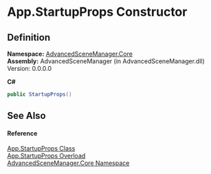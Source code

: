 # App.StartupProps Constructor




## Definition
**Namespace:** <a href="N_AdvancedSceneManager_Core.md">AdvancedSceneManager.Core</a>  
**Assembly:** AdvancedSceneManager (in AdvancedSceneManager.dll) Version: 0.0.0.0

**C#**
``` C#
public StartupProps()
```



## See Also


#### Reference
<a href="T_AdvancedSceneManager_Core_App_StartupProps.md">App.StartupProps Class</a>  
<a href="Overload_AdvancedSceneManager_Core_App_StartupProps__ctor.md">App.StartupProps Overload</a>  
<a href="N_AdvancedSceneManager_Core.md">AdvancedSceneManager.Core Namespace</a>  
